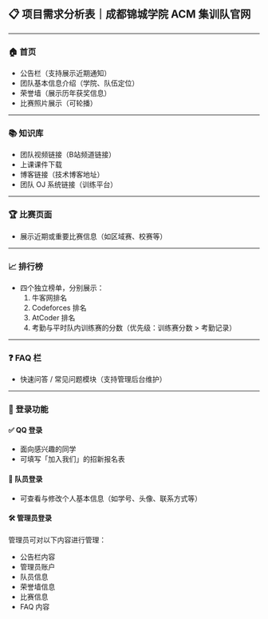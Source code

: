 ## 📋 项目需求分析表｜成都锦城学院 ACM 集训队官网

------

### 🏠 首页

- 公告栏（支持展示近期通知）
- 团队基本信息介绍（学院、队伍定位）
- 荣誉墙（展示历年获奖信息）
- 比赛照片展示（可轮播）

------

### 📚 知识库

- 团队视频链接（B站频道链接）
- 上课课件下载
- 博客链接（技术博客地址）
- 团队 OJ 系统链接（训练平台）

------

### 🏆 比赛页面

- 展示近期或重要比赛信息（如区域赛、校赛等）

------

### 📈 排行榜

- 四个独立榜单，分别展示：
  1. 牛客网排名
  2. Codeforces 排名
  3. AtCoder 排名
  3. 考勤与平时队内训练赛的分数（优先级：训练赛分数 > 考勤记录）

------

### ❓ FAQ 栏

- 快速问答 / 常见问题模块（支持管理后台维护）

------

### 🔐 登录功能

#### ✅ QQ 登录

- 面向感兴趣的同学
- 可填写「加入我们」的招新报名表

#### 👤 队员登录

- 可查看与修改个人基本信息（如学号、头像、联系方式等）

#### 🛠️ 管理员登录

管理员可对以下内容进行管理：

- 公告栏内容
- 管理员账户
- 队员信息
- 荣誉墙信息
- 比赛信息
- FAQ 内容

